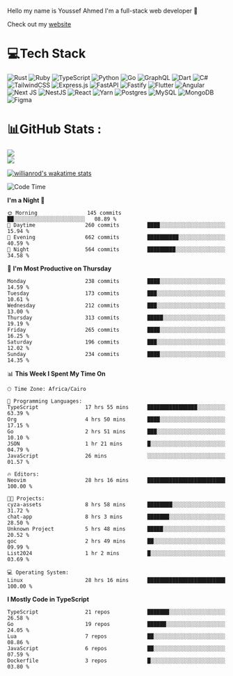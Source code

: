 Hello my name is Youssef Ahmed I'm a full-stack web developer 👋

Check out my [website](https://youssefahmed.vercel.app)
 
# 💻Tech Stack

![Rust](https://img.shields.io/badge/rust-%23000000.svg?style=for-the-badge&logo=rust&logoColor=white) ![Ruby](https://img.shields.io/badge/ruby-%23CC342D.svg?style=for-the-badge&logo=ruby&logoColor=white) ![TypeScript](https://img.shields.io/badge/typescript-%23007ACC.svg?style=for-the-badge&logo=typescript&logoColor=white) ![Python](https://img.shields.io/badge/python-3670A0?style=for-the-badge&logo=python&logoColor=ffdd54) ![Go](https://img.shields.io/badge/go-%2300ADD8.svg?style=for-the-badge&logo=go&logoColor=white) ![GraphQL](https://img.shields.io/badge/-GraphQL-E10098?style=for-the-badge&logo=graphql&logoColor=white) ![Dart](https://img.shields.io/badge/dart-%230175C2.svg?style=for-the-badge&logo=dart&logoColor=white) ![C#](https://img.shields.io/badge/c%23-%23239120.svg?style=for-the-badge&logo=c-sharp&logoColor=white) ![TailwindCSS](https://img.shields.io/badge/tailwindcss-%2338B2AC.svg?style=for-the-badge&logo=tailwind-css&logoColor=white) ![Express.js](https://img.shields.io/badge/express.js-%23404d59.svg?style=for-the-badge&logo=express&logoColor=%2361DAFB) ![FastAPI](https://img.shields.io/badge/FastAPI-005571?style=for-the-badge&logo=fastapi) ![Fastify](https://img.shields.io/badge/fastify-%23000000.svg?style=for-the-badge&logo=fastify&logoColor=white) ![Flutter](https://img.shields.io/badge/Flutter-%2302569B.svg?style=for-the-badge&logo=Flutter&logoColor=white) ![Angular](https://img.shields.io/badge/angular-%23DD0031.svg?style=for-the-badge&logo=angular&logoColor=white) ![Next JS](https://img.shields.io/badge/Next-black?style=for-the-badge&logo=next.js&logoColor=white) ![NestJS](https://img.shields.io/badge/nestjs-%23E0234E.svg?style=for-the-badge&logo=nestjs&logoColor=white) ![React](https://img.shields.io/badge/react-%2320232a.svg?style=for-the-badge&logo=react&logoColor=%2361DAFB) ![Yarn](https://img.shields.io/badge/yarn-%232C8EBB.svg?style=for-the-badge&logo=yarn&logoColor=white) ![Postgres](https://img.shields.io/badge/postgres-%23316192.svg?style=for-the-badge&logo=postgresql&logoColor=white) ![MySQL](https://img.shields.io/badge/mysql-%2300f.svg?style=for-the-badge&logo=mysql&logoColor=white) ![MongoDB](https://img.shields.io/badge/MongoDB-%234ea94b.svg?style=for-the-badge&logo=mongodb&logoColor=white)     ![Figma](https://img.shields.io/badge/figma-%23F24E1E.svg?style=for-the-badge&logo=figma&logoColor=white)

# 📊GitHub Stats :

![](https://github-readme-stats.vercel.app/api?username=joetifa2003&theme=tokyonight&hide_border=false&include_all_commits=false&count_private=false)<br/>
![](https://github-readme-streak-stats.herokuapp.com/?user=joetifa2003&theme=tokyonight&hide_border=false)<br/>

[![willianrod's wakatime stats](https://github-readme-stats.vercel.app/api/wakatime?username=joetifa2003&layout=compact)](https://github.com/anuraghazra/github-readme-stats)
<!--START_SECTION:waka-->
![Code Time](http://img.shields.io/badge/Code%20Time-2%2C607%20hrs%2036%20mins-blue)

**I'm a Night 🦉** 

```text
🌞 Morning                145 commits         ██░░░░░░░░░░░░░░░░░░░░░░░   08.89 % 
🌆 Daytime                260 commits         ████░░░░░░░░░░░░░░░░░░░░░   15.94 % 
🌃 Evening                662 commits         ██████████░░░░░░░░░░░░░░░   40.59 % 
🌙 Night                  564 commits         █████████░░░░░░░░░░░░░░░░   34.58 % 
```
📅 **I'm Most Productive on Thursday** 

```text
Monday                   238 commits         ████░░░░░░░░░░░░░░░░░░░░░   14.59 % 
Tuesday                  173 commits         ███░░░░░░░░░░░░░░░░░░░░░░   10.61 % 
Wednesday                212 commits         ███░░░░░░░░░░░░░░░░░░░░░░   13.00 % 
Thursday                 313 commits         █████░░░░░░░░░░░░░░░░░░░░   19.19 % 
Friday                   265 commits         ████░░░░░░░░░░░░░░░░░░░░░   16.25 % 
Saturday                 196 commits         ███░░░░░░░░░░░░░░░░░░░░░░   12.02 % 
Sunday                   234 commits         ████░░░░░░░░░░░░░░░░░░░░░   14.35 % 
```


📊 **This Week I Spent My Time On** 

```text
🕑︎ Time Zone: Africa/Cairo

💬 Programming Languages: 
TypeScript               17 hrs 55 mins      ████████████████░░░░░░░░░   63.39 % 
Org                      4 hrs 50 mins       ████░░░░░░░░░░░░░░░░░░░░░   17.15 % 
Go                       2 hrs 51 mins       ███░░░░░░░░░░░░░░░░░░░░░░   10.10 % 
JSON                     1 hr 21 mins        █░░░░░░░░░░░░░░░░░░░░░░░░   04.79 % 
JavaScript               26 mins             ░░░░░░░░░░░░░░░░░░░░░░░░░   01.57 % 

🔥 Editors: 
Neovim                   28 hrs 16 mins      █████████████████████████   100.00 % 

🐱‍💻 Projects: 
cyza-assets              8 hrs 58 mins       ████████░░░░░░░░░░░░░░░░░   31.72 % 
chat-app                 8 hrs 3 mins        ███████░░░░░░░░░░░░░░░░░░   28.50 % 
Unknown Project          5 hrs 48 mins       █████░░░░░░░░░░░░░░░░░░░░   20.52 % 
goc                      2 hrs 49 mins       ██░░░░░░░░░░░░░░░░░░░░░░░   09.99 % 
List2024                 1 hr 2 mins         █░░░░░░░░░░░░░░░░░░░░░░░░   03.69 % 

💻 Operating System: 
Linux                    28 hrs 16 mins      █████████████████████████   100.00 % 
```

**I Mostly Code in TypeScript** 

```text
TypeScript               21 repos            ███████░░░░░░░░░░░░░░░░░░   26.58 % 
Go                       19 repos            ██████░░░░░░░░░░░░░░░░░░░   24.05 % 
Lua                      7 repos             ██░░░░░░░░░░░░░░░░░░░░░░░   08.86 % 
JavaScript               6 repos             ██░░░░░░░░░░░░░░░░░░░░░░░   07.59 % 
Dockerfile               3 repos             █░░░░░░░░░░░░░░░░░░░░░░░░   03.80 % 
```




<!--END_SECTION:waka-->

